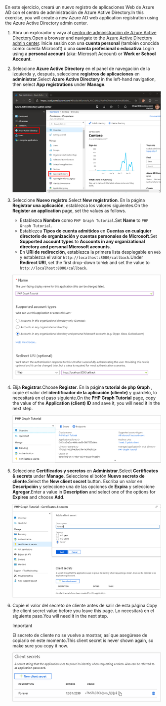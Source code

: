 <!-- markdownlint-disable MD002 MD041 -->

<span data-ttu-id="b7e39-101">En este ejercicio, creará un nuevo registro de aplicaciones Web de Azure AD con el centro de administración de Azure Active Directory.</span><span class="sxs-lookup"><span data-stu-id="b7e39-101">In this exercise, you will create a new Azure AD web application registration using the Azure Active Directory admin center.</span></span>

1. <span data-ttu-id="b7e39-102">Abra un explorador y vaya al [centro de administración de Azure Active Directory](https://aad.portal.azure.com).</span><span class="sxs-lookup"><span data-stu-id="b7e39-102">Open a browser and navigate to the [Azure Active Directory admin center](https://aad.portal.azure.com).</span></span> <span data-ttu-id="b7e39-103">Inicie sesión con una **cuenta personal** (también conocida como: cuenta Microsoft) o una **cuenta profesional o educativa**.</span><span class="sxs-lookup"><span data-stu-id="b7e39-103">Login using a **personal account** (aka: Microsoft Account) or **Work or School Account**.</span></span>

1. <span data-ttu-id="b7e39-104">Seleccione **Azure Active Directory** en el panel de navegación de la izquierda y, después, seleccione **registros de aplicaciones** en **administrar**.</span><span class="sxs-lookup"><span data-stu-id="b7e39-104">Select **Azure Active Directory** in the left-hand navigation, then select **App registrations** under **Manage**.</span></span>

    ![<span data-ttu-id="b7e39-105">Una captura de pantalla de los registros de la aplicación</span><span class="sxs-lookup"><span data-stu-id="b7e39-105">A screenshot of the App registrations</span></span> ](./images/aad-portal-app-registrations.png)

1. <span data-ttu-id="b7e39-106">Seleccione **Nuevo registro**.</span><span class="sxs-lookup"><span data-stu-id="b7e39-106">Select **New registration**.</span></span> <span data-ttu-id="b7e39-107">En la página **Registrar una aplicación**, establezca los valores siguientes.</span><span class="sxs-lookup"><span data-stu-id="b7e39-107">On the **Register an application** page, set the values as follows.</span></span>

    - <span data-ttu-id="b7e39-108">Establezca **Nombre** como `PHP Graph Tutorial`.</span><span class="sxs-lookup"><span data-stu-id="b7e39-108">Set **Name** to `PHP Graph Tutorial`.</span></span>
    - <span data-ttu-id="b7e39-109">Establezca **Tipos de cuenta admitidos** en **Cuentas en cualquier directorio de organización y cuentas personales de Microsoft**.</span><span class="sxs-lookup"><span data-stu-id="b7e39-109">Set **Supported account types** to **Accounts in any organizational directory and personal Microsoft accounts**.</span></span>
    - <span data-ttu-id="b7e39-110">En **URI de redirección**, establezca la primera lista desplegable en `Web` y establezca el valor `http://localhost:8000/callback`.</span><span class="sxs-lookup"><span data-stu-id="b7e39-110">Under **Redirect URI**, set the first drop-down to `Web` and set the value to `http://localhost:8000/callback`.</span></span>

    ![Captura de pantalla de la página registrar una aplicación](./images/aad-register-an-app.png)

1. <span data-ttu-id="b7e39-112">Elija **Registrar**.</span><span class="sxs-lookup"><span data-stu-id="b7e39-112">Choose **Register**.</span></span> <span data-ttu-id="b7e39-113">En la página **tutorial de php Graph** , copie el valor del **identificador de la aplicación (cliente)** y guárdelo, lo necesitará en el paso siguiente.</span><span class="sxs-lookup"><span data-stu-id="b7e39-113">On the **PHP Graph Tutorial** page, copy the value of the **Application (client) ID** and save it, you will need it in the next step.</span></span>

    ![Captura de pantalla del identificador de la aplicación del nuevo registro de la aplicación](./images/aad-application-id.png)

1. <span data-ttu-id="b7e39-115">Seleccione **Certificados y secretos** en **Administrar**.</span><span class="sxs-lookup"><span data-stu-id="b7e39-115">Select **Certificates & secrets** under **Manage**.</span></span> <span data-ttu-id="b7e39-116">Seleccione el botón **Nuevo secreto de cliente**.</span><span class="sxs-lookup"><span data-stu-id="b7e39-116">Select the **New client secret** button.</span></span> <span data-ttu-id="b7e39-117">Escriba un valor en **Descripción** y seleccione una de las opciones de **Expira** y seleccione **Agregar**.</span><span class="sxs-lookup"><span data-stu-id="b7e39-117">Enter a value in **Description** and select one of the options for **Expires** and choose **Add**.</span></span>

    ![Captura de pantalla del cuadro de diálogo Agregar un secreto de cliente](./images/aad-new-client-secret.png)

1. <span data-ttu-id="b7e39-119">Copie el valor del secreto de cliente antes de salir de esta página.</span><span class="sxs-lookup"><span data-stu-id="b7e39-119">Copy the client secret value before you leave this page.</span></span> <span data-ttu-id="b7e39-120">Lo necesitará en el siguiente paso.</span><span class="sxs-lookup"><span data-stu-id="b7e39-120">You will need it in the next step.</span></span>

    > [!IMPORTANT]
    > <span data-ttu-id="b7e39-121">El secreto de cliente no se vuelve a mostrar, así que asegúrese de copiarlo en este momento.</span><span class="sxs-lookup"><span data-stu-id="b7e39-121">This client secret is never shown again, so make sure you copy it now.</span></span>

    ![Captura de pantalla del secreto de cliente recién agregado](./images/aad-copy-client-secret.png)